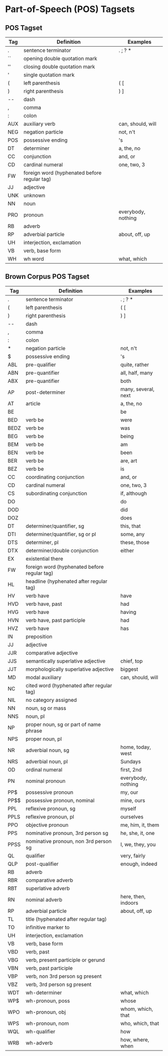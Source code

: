 # Part-of-Speech (POS) Tagsets

## POS Tagset

| Tag | Definition | Examples |
| --- | --- | --- |
| . | sentence terminator | . ; ? * |
| `` | opening double quotation mark | |
| '' | closing double quotation mark | |
| ' | single quotation mark | |
| ( | left parenthesis | ( [ |
| ) | right parenthesis | ) ] |
| -- | dash | |
| , | comma | |
| : | colon | |
| AUX | auxiliary verb | can, should, will |
| NEG | negation particle | not, n't |
| POS | possessive ending | 's |
| DT | determiner | a, the, no |
| CC | conjunction | and, or |
| CD | cardinal numeral | one, two, 3 |
| FW | foreign word (hyphenated before regular tag) | |
| JJ | adjective | |
| UNK | unknown | |
| NN | noun | |
| PRO | pronoun | everybody, nothing |
| RB | adverb | |
| RP | adverbial particle | about, off, up |
| UH | interjection, exclamation | |
| VB | verb, base form | |
| WH | wh word | what, which |

## Brown Corpus POS Tagset

| Tag | Definition | Examples |
| --- | --- | --- |
| . | sentence terminator | . ; ? * |
| ( | left parenthesis | ( [ |
| ) | right parenthesis | ) ] |
| -- | dash | |
| , | comma | |
| : | colon | |
| * | negation particle | not, n't |
| $ | possessive ending | 's |
| ABL | pre-qualifier | quite, rather |
| ABN | pre-quantifier | all, half, many |
| ABX | pre-quantifier | both |
| AP | post-determiner | many, several, next |
| AT | article | a, the, no |
| BE | | be |
| BED | verb be | were |
| BEDZ | verb be | was |
| BEG | verb be | being |
| BEM | verb be | am |
| BEN | verb be | been |
| BER | verb be | are, art |
| BEZ | verb be | is |
| CC | coordinating conjunction | and, or |
| CD | cardinal numeral | one, two, 3 |
| CS | subordinating conjunction | if, although |
| DO | | do |
| DOD | | did |
| DOZ | | does |
| DT | determiner/quantifier, sg | this, that |
| DTI | determiner/quantifier, sg or pl | some, any |
| DTS | determiner, pl | these, those |
| DTX | determiner/double conjunction | either |
| EX | existential there | |
| FW | foreign word (hyphenated before regular tag) | |
| HL | headline (hyphenated after regular tag) | |
| HV | verb have | have |
| HVD | verb have, past | had |
| HVG | verb have | having |
| HVN | verb have, past participle | had |
| HVZ | verb have | has |
| IN | preposition | |
| JJ | adjective | |
| JJR | comparative adjective | |
| JJS | semantically superlative adjective | chief, top |
| JJT | morphologically superlative adjective | biggest |
| MD | modal auxiliary | can, should, will |
| NC | cited word (hyphenated after regular tag) | |
| NIL | no category assigned | |
| NN | noun, sg or mass | |
| NNS | noun, pl | |
| NP | proper noun, sg or part of name phrase | |
| NPS | proper noun, pl | |
| NR | adverbial noun, sg | home, today, west |
| NRS | adverbial noun, pl | Sundays |
| OD | ordinal numeral | first, 2nd |
| PN | nominal pronoun | everybody, nothing |
| PP$ | possessive pronoun | my, our |
| PP$$ | possessive pronoun, nominal | mine, ours |
| PPL | reflexive pronoun, sg | myself |
| PPLS | reflexive pronoun, pl | ourselves |
| PPO | objective pronoun | me, him, it, them |
| PPS | nominative pronoun, 3rd person sg | he, she, it, one |
| PPSS | nominative pronoun, non 3rd person sg | I, we, they, you |
| QL | qualifier | very, fairly |
| QLP | post-qualifier | enough, indeed |
| RB | adverb | |
| RBR | comparative adverb | |
| RBT | superlative adverb | |
| RN | nominal adverb | here, then, indoors |
| RP | adverbial particle | about, off, up |
| TL | title (hyphenated after regular tag) | |
| TO | infinitive marker to | |
| UH | interjection, exclamation | |
| VB | verb, base form | |
| VBD | verb, past | |
| VBG | verb, present participle or gerund | |
| VBN | verb, past participle | |
| VBP | verb, non 3rd person sg present | |
| VBZ | verb, 3rd person sg present | |
| WDT | wh-determiner | what, which |
| WP$ | wh-pronoun, poss | whose |
| WPO | wh-pronoun, obj | whom, which, that |
| WPS | wh-pronoun, nom | who, which, that |
| WQL | wh-qualifier | how |
| WRB | wh-adverb | how, where, when |
